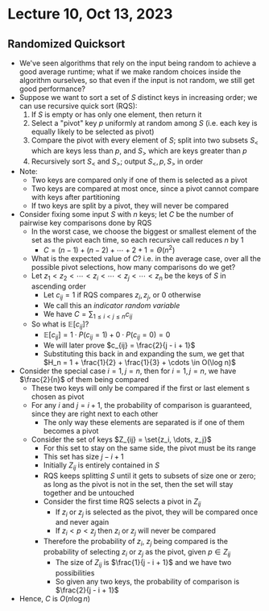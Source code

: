 # Lecture 10, Oct 13, 2023

## Randomized Quicksort

* We've seen algorithms that rely on the input being random to achieve a good average runtime; what if we make random choices inside the algorithm ourselves, so that even if the input is not random, we still get good performance?
* Suppose we want to sort a set of $S$ distinct keys in increasing order; we can use recursive quick sort (RQS):
	1. If $S$ is empty or has only one element, then return it
	2. Select a "pivot" key $p$ uniformly at random among $S$ (i.e. each key is equally likely to be selected as pivot)
	3. Compare the pivot with every element of $S$; split into two subsets $S_<$ which are keys less than $p$, and $S_>$ which are keys greater than $p$
	4. Recursively sort $S_<$ and $S_>$; output $S_<, p, S_>$ in order
* Note:
	* Two keys are compared only if one of them is selected as a pivot
	* Two keys are compared at most once, since a pivot cannot compare with keys after partitioning
	* If two keys are split by a pivot, they will never be compared
* Consider fixing some input $S$ with $n$ keys; let $C$ be the number of pairwise key comparisons done by RQS
	* In the worst case, we choose the biggest or smallest element of the set as the pivot each time, so each recursive call reduces $n$ by 1
		* $C = (n - 1) + (n - 2) + \cdots + 2 + 1 = \Theta(n^2)$
	* What is the expected value of $C$? i.e. in the average case, over all the possible pivot selections, how many comparisons do we get?
	* Let $z_1 < z_2 < \cdots < z_i < \cdots < z_j < \cdots  < z_n$ be the keys of $S$ in ascending order
		* Let $c_{ij} = 1$ if RQS compares $z_i, z_j$, or $0$ otherwise
		* We call this an *indicator random variable*
		* We have $C = \sum _{1 \leq i < j \leq n} c_{ij}$
	* So what is $\mathbb E[c_{ij}]$?
		* $\mathbb E[c_{ij}] = 1 \cdot P(c_{ij} = 1) + 0 \cdot P(c_{ij} = 0) = 0$
		* We will later prove $c_{ij} = \frac{2}{j - i + 1}$
		* Substituting this back in and expanding the sum, we get that $H_n = 1 + \frac{1}{2} + \frac{1}{3} + \cdots \in O(\log n)$
* Consider the special case $i = 1, j = n$, then for $i = 1, j = n$, we have $\frac{2}{n}$ of them being compared
	* These two keys will only be compared if the first or last element  s chosen as pivot
	* For any $i$ and $j = i + 1$, the probability of comparison is guaranteed, since they are right next to each other
		* The only way these elements are separated is if one of them becomes a pivot
	* Consider the set of keys $Z_{ij} = \set{z_i, \dots, z_j}$
		* For this set to stay on the same side, the pivot must be its range
		* This set has size $j - i + 1$
		* Initially $Z_{ij}$ is entirely contained in $S$
		* RQS keeps splitting $S$ until it gets to subsets of size one or zero; as long as the pivot is not in the set, then the set will stay together and be untouched
		* Consider the first time RQS selects a pivot in  $Z_{ij}$
			* If $z_i$ or $z_j$ is selected as the pivot, they will be compared once and never again
			* If $z_i < p < z_j$ then $z_i$ or $z_j$ will never be compared
		* Therefore the probability of $z_i$, $z_j$ being compared is the probability of selecting $z_i$ or $z_j$ as the pivot, given $p \in Z_{ij}$
			* The size of $Z_{ij}$ is $\frac{1}{j - i + 1}$ and we have two possibilities
			* So given any two keys, the probability of comparison is $\frac{2}{j - i + 1}$
* Hence, $C$ is $O(n \log n)$


